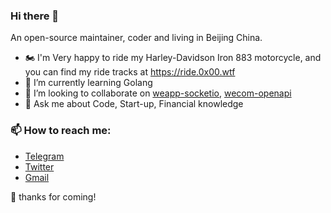 ### Hi there 👋

An open-source maintainer, coder and living in Beijing China.

- 🏍 I'm Very happy to ride my Harley-Davidson Iron 883 motorcycle, and you can find my ride tracks at https://ride.0x00.wtf
- 🌱 I’m currently learning Golang
- 👯 I’m looking to collaborate on [weapp-socketio](https://github.com/weapp-socketio), [wecom-openapi](https://github.com/juzibot/wecom-openapi)
- 💬 Ask me about Code, Start-up, Financial knowledge

### 📫 How to reach me: 
  - [Telegram](https://t.me/liuguili)
  - [Twitter](https://twitter.com/hola_rory)
  - [Gmail](mailto:gongzili456@gmail.com)
  
🎉 thanks for coming!

<!--
- 🤔 I’m looking for help with ...
- 😄 Pronouns: ...
- ⚡ Fun fact: ...
-->
